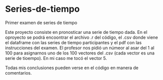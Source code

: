 # Series-de-tiempo
Primer examen de series de tiempo

Este proyecto consiste en pronosticar una serie de tiempo dada.
En el oproyecto se podrá encoontrar el archivo .r del código, el .csv donde viene el dataframe con las series de tiempo participantes y el pdf con las instrucciones del examen.
El profesor nos pidió un númeor al asar del 1 al 100 para asignarnos uno de los 100 vectores del .csv (cada vector es una serie de tioempo). En mi caso me tocó el vector 5.

Todas mis conclusiones pueden verse en el código en manera de comentarios.
